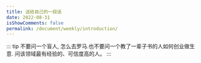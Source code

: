 ```yaml
---
title: 送给自己的一段话
date: 2022-08-31
isShowComments: false
permalink: /document/weekly/introduction/
---
```


::: tip
不要问一个盲人, 怎么去罗马.也不要问一个教了一辈子书的人如何创业做生意. 问该领域最有经验的、可信度高的人。
:::
